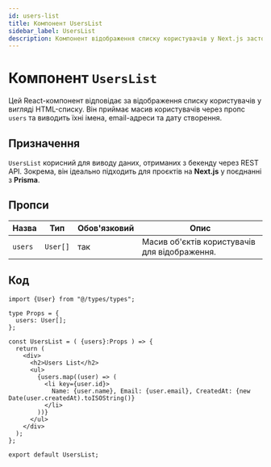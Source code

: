 ```yaml
---
id: users-list
title: Компонент UsersList
sidebar_label: UsersList
description: Компонент відображення списку користувачів у Next.js застосунку
---
```


# Компонент `UsersList`

Цей React-компонент відповідає за відображення списку користувачів у вигляді HTML-списку. Він приймає масив користувачів через пропс `users` та виводить їхні імена, email-адреси та дату створення.

## Призначення

`UsersList` корисний для виводу даних, отриманих з бекенду через REST API. Зокрема, він ідеально підходить для проєктів на **Next.js** у поєднанні з **Prisma**.


## Пропси

| Назва   | Тип      | Обов'язковий | Опис                                          |
| ------- | -------- | ------------ | --------------------------------------------- |
| `users` | `User[]` | так          | Масив об'єктів користувачів для відображення. |

## Код 

```
import {User} from "@/types/types";

type Props = {
  users: User[];
};

const UsersList = ( {users}:Props ) => {
  return (
    <div>
      <h2>Users List</h2>
      <ul>
        {users.map((user) => (
          <li key={user.id}>
            Name: {user.name}, Email: {user.email}, CreatedAt: {new Date(user.createdAt).toISOString()}
          </li>
        ))}
      </ul>
    </div>
  );
};

export default UsersList;
```